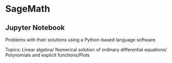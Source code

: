 # SageMath

## Jupyter Notebook 

Problems with their solutions using a Python-based language software.

Topics: Linear algebra/ Numerical solution of ordinary differential equations/ Polynomials and explicit functions/Plots
